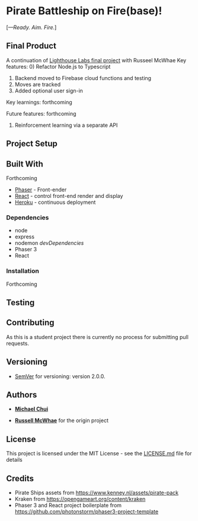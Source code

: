 # Pirate Battleship on Fire(base)!

[*—Ready. Aim. Fire.*]

## Final Product

A continuation of [Lighthouse Labs final project](https://github.com/rmcwhae/battleship) with Russeel McWhae
Key features:
0) Refactor Node.js to Typescript
1) Backend moved to Firebase cloud functions and testing
2) Moves are tracked
3) Added optional user sign-in

Key learnings: forthcoming

Future features: forthcoming
1) Reinforcement learning via a separate API

## Project Setup

## Built With
Forthcoming
* [Phaser](https://phaser.io/) - Front-ender
* [React](https://reactjs.org/) - control front-end render and display
* [Heroku](https://heroku.com) - continuous deployment

### Dependencies

- node
- express
- nodemon *devDependencies*
- Phaser 3
- React

### Installation

Forthcoming

## Testing

## Contributing

As this is a student project there is currently no process for submitting pull requests.

## Versioning

* [SemVer](http://semver.org/) for versioning: version 2.0.0.

## Authors

* [**Michael Chui**](https://github.com/mikel-k-khui)

* [**Russell McWhae**](https://github.com/rmcwhae) for the origin project

## License

This project is licensed under the MIT License - see the [LICENSE.md](LICENSE.md) file for details

## Credits

* Pirate Ships assets from https://www.kenney.nl/assets/pirate-pack
* Kraken from https://opengameart.org/content/kraken
* Phaser 3 and React project boilerplate from https://github.com/photonstorm/phaser3-project-template
